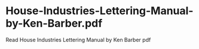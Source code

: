# House-Industries-Lettering-Manual-by-Ken-Barber.pdf
Read House Industries Lettering Manual by Ken Barber pdf
